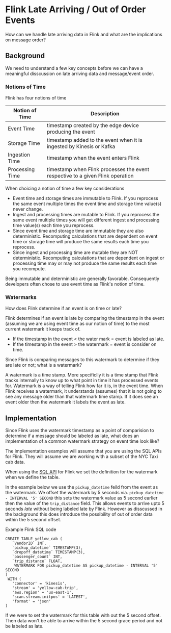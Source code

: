 # Flink Late Arriving / Out of Order Events

How can we handle late arriving data in Flink and what are the implications on message order?

## Background

We need to understand a few key concepts before we can have a meaningful disscussion on late arriving data and message/event order.

### Notions of Time

Flink has four notions of time

| Notion of Time  | Description                                                                      |
| ----------------|----------------------------------------------------------------------------------|
| Event Time      | timestamp created by the edge device producing the event                         |
| Storage Time    | timestamp added to the event when it is ingested by Kinesis or Kafka             |
| Ingestion Time  | timestamp when the event enters Flink                                            | 
| Processing Time | timestamp when Flink processes the event respective to a given Flink operation   |

When choicing a notion of time a few key considerations 
* Event time and storage times are immutable to Flink. If you reprocess the same event multiple times the event time and storage time value(s) never change. 
* Ingest and processing times are mutable to Flink. If you reprocess the same event multiple times you will get different ingest and processing time value(s) each time you reprocess.
* Since event time and storage time are immutable they are also deterministic. Recomputing calculations that are dependent on event time or storage time will produce the same results each time you reprocess.
* Since ingest and processing time are mutable they are NOT deterministic. Recomputing calculations that are dependent on ingest or processing time may or may not produce the same results each time you recompute.

Being immutable and deterministic are generally favorable. Consequently developers often chose to use event time as Flink's notion of time.

### Watermarks

How does Flink determine if an event is on time or late? 

Flink determines if an event is late by comparing the timestamp in the event (assuming we are using event time as our notion of time) to the most current watermark it keeps track of.
* If the timestamp in the event < the water mark = event is labeled as late.
* If the timestamp in the event > the watermark = event is consider on time.

Since Flink is comparing messages to this watermark to determine if they are late or not; what is a watermark?

A watermark is a time stamp. More specificlly it is a time stamp that Flink tracks internally to know up to what point in time it has processed events for. Watermark is a way of telling Flink how far it is, in the event time. When Flink receives a watermark, it understands (assumes) that it is not going to see any message older than that watermark time stamp. If it does see an event older then the watermark it labels the event as late.

## Implementation

Since Flink uses the watermark timestamp as a point of comparision to determine if a message should be labeled as late, what does an implementation of a common watermark strategy on event time look like? 

The implementation examples will assume that you are using the SQL APIs for Flink. They will assume we are working with a subset of the NYC Taxi cab data. 

When using the [SQL API](https://nightlies.apache.org/flink/flink-docs-release-1.13/docs/dev/table/sql/overview/) for Flink we set the definition for the watermark when we define the table. 

In the example below we use the ```pickup_datetime``` feild from the event as the watermark. We offset the watermark by 5 seconds via. ```pickup_datetime - INTERVAL '5' SECOND``` this sets the watermark value as 5 second earlier then the value of the ```trip_distance``` field. This allows events to arrive upto 5 seconds *late* without being labeled late by Flink. However as disscussed in the background this does introduce the possibility of out of order data within the 5 second offset.

Example Flink SQL code
 
```
CREATE TABLE yellow_cab (
   `VendorID` INT,
   `pickup_datetime` TIMESTAMP(3),
   `dropoff_datetime` TIMESTAMP(3),
   `passenger_count` INT,
   `trip_distance` FLOAT,
    WATERMARK FOR pickup_datetime AS pickup_datetime - INTERVAL '5' SECOND
) 
 WITH (
   'connector' = 'kinesis',
   'stream' = 'yellow-cab-trip',
   'aws.region' = 'us-east-1',
   'scan.stream.initpos' = 'LATEST',
   'format' = 'json'
)
```

If we were to set the watermark for this table with out the 5 second offset. Then data won't be able to arrive within the 5 second grace period and not be labeled as late.
